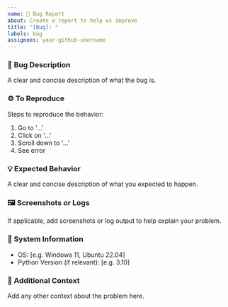 ```yaml
---
name: 🐞 Bug Report
about: Create a report to help us improve
title: "[Bug]: "
labels: bug
assignees: your-github-username
---
```


### 🐛 Bug Description
A clear and concise description of what the bug is.

### ⚙️ To Reproduce
Steps to reproduce the behavior:
1. Go to '...'
2. Click on '...'
3. Scroll down to '...'
4. See error

### 💡 Expected Behavior
A clear and concise description of what you expected to happen.

### 🖼️ Screenshots or Logs
If applicable, add screenshots or log output to help explain your problem.

### 🧠 System Information
- OS: [e.g. Windows 11, Ubuntu 22.04]
- Python Version (if relevant): [e.g. 3.10]

### 📜 Additional Context
Add any other context about the problem here.
